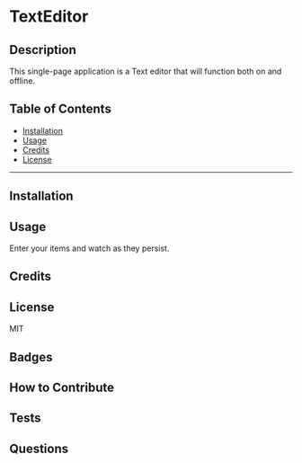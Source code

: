 # TextEditor

## Description
This single-page application is a Text editor that will function both on and offline. 


## Table of Contents 

- [Installation](#installation)
- [Usage](#usage)
- [Credits](#credits)
- [License](#license)
---
## Installation


## Usage

Enter your items and watch as they persist. 

## Credits


## License
MIT

## Badges


## How to Contribute


## Tests


## Questions
